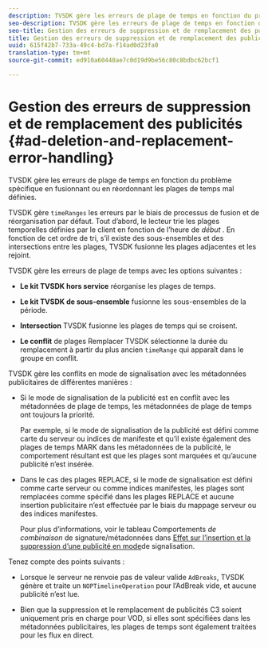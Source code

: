 ```yaml
---
description: TVSDK gère les erreurs de plage de temps en fonction du problème spécifique en fusionnant ou en réordonnant les plages de temps mal définies.
seo-description: TVSDK gère les erreurs de plage de temps en fonction du problème spécifique en fusionnant ou en réordonnant les plages de temps mal définies.
seo-title: Gestion des erreurs de suppression et de remplacement des publicités
title: Gestion des erreurs de suppression et de remplacement des publicités
uuid: 615f42b7-733a-49c4-bd7a-f14ad0d23fa0
translation-type: tm+mt
source-git-commit: ed910a60440ae7c0d19d9be56c80c8bdbc62bcf1

---
```



# Gestion des erreurs de suppression et de remplacement des publicités {#ad-deletion-and-replacement-error-handling}

TVSDK gère les erreurs de plage de temps en fonction du problème spécifique en fusionnant ou en réordonnant les plages de temps mal définies.

TVSDK gère `timeRanges` les erreurs par le biais de processus de fusion et de réorganisation par défaut. Tout d’abord, le lecteur trie les plages temporelles définies par le client en fonction de l’heure de *début* . En fonction de cet ordre de tri, s’il existe des sous-ensembles et des intersections entre les plages, TVSDK fusionne les plages adjacentes et les rejoint.

TVSDK gère les erreurs de plage de temps avec les options suivantes :

* **Le kit TVSDK hors service** réorganise les plages de temps.

* **Le kit TVSDK de sous-ensemble** fusionne les sous-ensembles de la période.

* **Intersection** TVSDK fusionne les plages de temps qui se croisent.

* **Le conflit** de plages Remplacer TVSDK sélectionne la durée du remplacement à partir du plus ancien `timeRange` qui apparaît dans le groupe en conflit.

TVSDK gère les conflits en mode de signalisation avec les métadonnées publicitaires de différentes manières :

* Si le mode de signalisation de la publicité est en conflit avec les métadonnées de plage de temps, les métadonnées de plage de temps ont toujours la priorité.

   Par exemple, si le mode de signalisation de la publicité est défini comme carte du serveur ou indices de manifeste et qu’il existe également des plages de temps MARK dans les métadonnées de la publicité, le comportement résultant est que les plages sont marquées et qu’aucune publicité n’est insérée.
* Dans le cas des plages REPLACE, si le mode de signalisation est défini comme carte serveur ou comme indices manifestes, les plages sont remplacées comme spécifié dans les plages REPLACE et aucune insertion publicitaire n’est effectuée par le biais du mappage serveur ou des indices manifestes.

   Pour plus d’informations, voir le tableau Comportements *de combinaison* de signature/métadonnées dans [Effet sur l’insertion et la suppression d’une publicité en mode](../../../../../tvsdk-3x-android-prog/android-3x-advertising/ad-insertion/delete-replace-content-vod/android-3x-signaling-mode-android.md)de signalisation.

Tenez compte des points suivants :

* Lorsque le serveur ne renvoie pas de valeur valide `AdBreaks`, TVSDK génère et traite un `NOPTimelineOperation` pour l’AdBreak vide, et aucune publicité n’est lue.

* Bien que la suppression et le remplacement de publicités C3 soient uniquement pris en charge pour VOD, si elles sont spécifiées dans les métadonnées publicitaires, les plages de temps sont également traitées pour les flux en direct.
